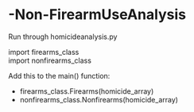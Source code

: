 # -Non-FirearmUseAnalysis

Run through homicideanalysis.py

import firearms_class<br />
import nonfirearms_class

Add this to the main() function:
  - firearms_class.Firearms(homicide_array)<br />
  - nonfirearms_class.Nonfirearms(homicide_array)
